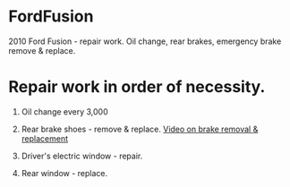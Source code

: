 # FordFusion
2010 Ford Fusion - repair work. Oil change, rear brakes, emergency brake remove &amp; replace.

# Repair work in order of necessity.
1. Oil change every 3,000

2. Rear brake shoes - remove & replace.
  [Video on brake removal & replacement](https://www.youtube.com/watch?v=cikKzEFv_fs)

3. Driver's electric window - repair.

4. Rear window - replace.
